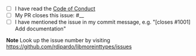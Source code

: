 
- [ ] I have read the [Code of Conduct][]
- [ ] My PR closes this issue: #__
- [ ] I have mentioned the issue in my commit message, e.g. "&#91;closes #1001&#93; Add documentation"

**Note**
Look up the issue number by visiting <https://github.com/rdipardo/libmoreinttypes/issues>

[Code of Conduct]: https://github.com/rdipardo/libmoreinttypes/blob/master/CODE_OF_CONDUCT.md
